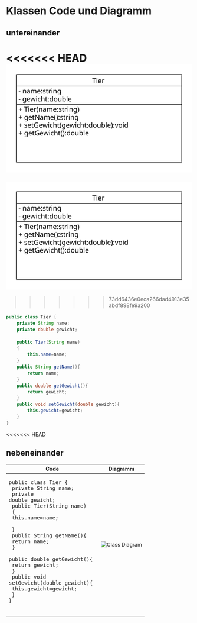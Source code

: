# Klassen Code und Diagramm

## untereinander
<<<<<<< HEAD
![Class Diagram](./tier.uxf.svg)
=======

![Test Demo](./images/tier.uxf.svg)
>>>>>>> 73dd6436e0eca266dad4913e35abdf898fe9a200


```java
public class Tier {
    private String name;
    private double gewicht;

    public Tier(String name)
    {
        this.name=name;
    }
    public String getName(){
        return name;
    }
    public double getGewicht(){
        return gewicht;
    }
    public void setGewicht(double gewicht){
        this.gewicht=gewicht;
    }
}
```
<<<<<<< HEAD
## nebeneinander

 Code | Diagramm 
| - | -
|<pre>public class Tier { <br>    private String name;<br>    private double gewicht;<br>    public Tier(String name) <br>    { <br>      this.name=name; <br>    } <br>    public String getName(){ <br>        return name; <br>    } <br>    public double getGewicht(){ <br>      return gewicht; <br>    } <br>    public void setGewicht(double gewicht){ <br>        this.gewicht=gewicht; <br>    } <br>} <br></pre> |![Class Diagram](./imgages/tier.uxf.svg)